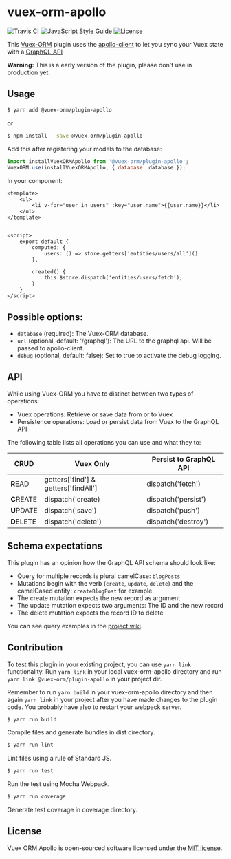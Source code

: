 # vuex-orm-apollo

[![Travis CI](https://travis-ci.org/vuex-orm/vuex-orm-apollo.svg?branch=master)](https://travis-ci.org/vuex-orm/vuex-orm-apollo)
[![JavaScript Style Guide](https://img.shields.io/badge/code_style-standard-brightgreen.svg)](https://standardjs.com)
[![License](https://img.shields.io/npm/l/@vuex-orm/vuex-orm-apollo.svg)](https://github.com/vuex-orm/vuex-orm-apollo/blob/master/LICENSE.md)

This [Vuex-ORM](https://github.com/vuex-orm/vuex-orm) plugin uses the
[apollo-client](https://www.apollographql.com/client/) to let you sync your Vuex state with
a [GraphQL API](http://graphql.org/)

**Warning:** This is a early version of the plugin, please don't use in production yet.


## Usage

```bash
$ yarn add @vuex-orm/plugin-apollo
```

or

```bash
$ npm install --save @vuex-orm/plugin-apollo
```

Add this after registering your models to the database:

```javascript
import installVuexORMApollo from '@vuex-orm/plugin-apollo';
VuexORM.use(installVuexORMApollo, { database: database });
```

In your component:

```vue
<template>
    <ul>
        <li v-for="user in users" :key="user.name">{{user.name}}</li>
    </ul>
</template>


<script>
    export default {
        computed: {
            users: () => store.getters['entities/users/all']()
        },
        
        created() {
            this.$store.dispatch('entities/users/fetch');
        }
    }
</script>
```


## Possible options:

- `database` (required): The Vuex-ORM database.
- `url` (optional, default: '/graphql'): The URL to the graphql api. Will be passed to apollo-client.
- `debug` (optional, default: false): Set to true to activate the debug logging.


## API

While using Vuex-ORM you have to distinct between two types of operations:

- Vuex operations: Retrieve or save data from or to Vuex
- Persistence operations: Load or persist data from Vuex to the GraphQL API

The following table lists all operations you can use and what they to:

CRUD | Vuex Only | Persist to GraphQL API
--| -- | --
**R**EAD | getters['find'] & getters['findAll'] | dispatch('fetch')
**C**REATE | dispatch('create) | dispatch('persist')
**U**PDATE | dispatch('save') | dispatch('push')
**D**ELETE | dispatch('delete') | dispatch('destroy')


## Schema expectations

This plugin has an opinion how the GraphQL API schema should look like:

- Query for multiple records is plural camelCase: `blogPosts`
- Mutations begin with the verb (`create`, `update`, `delete`) and the camelCased entity: `createBlogPost` for example.
- The create mutation expects the new record as argument
- The update mutation expects two arguments: The ID and the new record
- The delete mutation expects the record ID to delete

You can see query examples in the [project wiki](https://github.com/vuex-orm/vuex-orm-apollo/wiki/Example-Queries).



## Contribution

To test this plugin in your existing project, you can use `yarn link` functionality. Run `yarn link` in your local
vuex-orm-apollo directory and run `yarn link @vuex-orm/plugin-apollo` in your project dir.

Remember to run `yarn build` in your vuex-orm-apollo directory and then again `yarn link` in your project after you have
made changes to the plugin code. You probably have also to restart your webpack server.


```bash
$ yarn run build
```

Compile files and generate bundles in dist directory.

```bash
$ yarn run lint
```

Lint files using a rule of Standard JS.

```bash
$ yarn run test
```

Run the test using Mocha Webpack.

```bash
$ yarn run coverage
```

Generate test coverage in coverage directory.


## License

Vuex ORM Apollo is open-sourced software licensed under the [MIT license](https://github.com/phortx/vuex-orm-apollo/blob/master/LICENSE.md).
